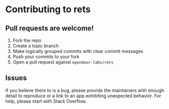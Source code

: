 # Contributing to rets

## Pull requests are welcome!

1. Fork the repo
2. Create a topic branch
3. Make logically grouped commits with clear commit messages
4. Push your commits to your fork
5. Open a pull request against `opendoor-labs/rets`

## Issues

If you believe there to is a bug, please provide the maintainers with enough detail to reproduce or a link to an app exhibiting unexpected behavior. For help, please start with Stack Overflow.
